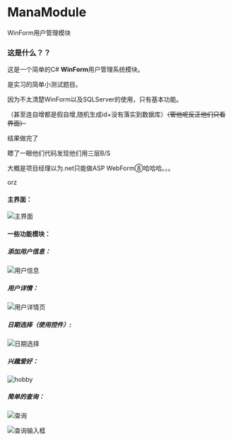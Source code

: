 # ManaModule
WinForm用户管理模块

### 这是什么？？

这是一个简单的C# **WinForm**用户管理系统模块。

是实习的简单小测试题目。

因为不太清楚WinForm以及SQLServer的使用，只有基本功能。

（甚至连自增都是假自增,随机生成id+没有落实到数据库）<del>（管他呢反正他们只看界面）</del>

结果做完了

瞟了一眼他们代码发现他们用三层B/S

大概是项目经理以为.net只能做ASP WebForm⑧哈哈哈。。。

orz

#### 主界面：

![主界面](https://raw.githubusercontent.com/Seacolorfox/ManaModule/README.assets/manamodule_mainpage.png?raw=true)

#### 一些功能模块：

##### 添加用户信息：
![用户信息](https://raw.githubusercontent.com/Seacolorfox/ManaModule/README.assets/manamodule_addpage.png?raw=true)

##### 用户详情：

![用户详情页](https://raw.githubusercontent.com/Seacolorfox/ManaModule/README.assets/manamodule_detailpage.png?raw=true)

##### 日期选择（使用控件）:

![日期选择](https://raw.githubusercontent.com/Seacolorfox/ManaModule/README.assets/manamodule_timepicker.png?raw=true)

##### 兴趣爱好：

![hobby](https://raw.githubusercontent.com/Seacolorfox/ManaModule/README.assets/manamodule_checkbox.png?raw=true)

##### 简单的查询：

![查询](https://raw.githubusercontent.com/Seacolorfox/ManaModule/README.assets/manamodule_searchmode.png?raw=true)

![查询输入框](https://raw.githubusercontent.com/Seacolorfox/ManaModule/README.assets/manamodule_searchform.png?raw=true)